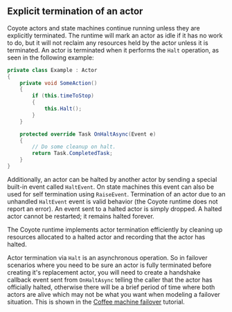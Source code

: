 ## Explicit termination of an actor

Coyote actors and state machines continue running unless they are explicitly terminated. The runtime
will mark an actor as idle if it has no work to do, but it will not reclaim any resources held by the
actor unless it is terminated. An actor is terminated when it performs the `Halt` operation, as seen
in the following example:

```c#
private class Example : Actor
{
    private void SomeAction()
    {
        if (this.timeToStop)
        {
            this.Halt();
        }
    }

    protected override Task OnHaltAsync(Event e)
    {
        // Do some cleanup on halt.
        return Task.CompletedTask;
    }
}
```

Additionally, an actor can be halted by another actor by sending a special built-in event called
`HaltEvent`. On state machines this event can also be used for self termination using `RaiseEvent`.
Termination of an actor due to an unhandled `HaltEvent` event is valid behavior (the Coyote runtime
does not report an error). An event sent to a halted actor is simply dropped. A halted actor cannot
be restarted; it remains halted forever.

The Coyote runtime implements actor termination efficiently by cleaning up resources allocated to a
halted actor and recording that the actor has halted.

Actor termination via `Halt` is an asynchronous operation.  So in failover scenarios where you need
to be sure an actor is fully terminated before creating it's replacement actor, you will need to
create a handshake callback event sent from `OnHaltAsync` telling the caller that the actor has
officially halted, otherwise there will be a brief period of time where both actors are alive which
may not be what you want when modeling a failover situation.  This is shown in the [Coffee machine
failover](../../tutorials/failover-coffee-machine-actors.md) tutorial.